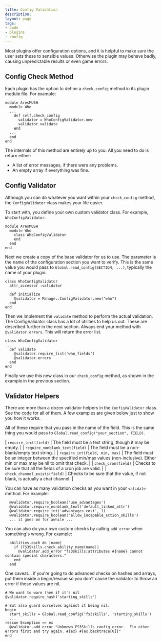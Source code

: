 ```yaml
---
title: Config Validation
description: 
layout: page
tags:
- code
- plugins
- config
---
```


Most plugins offer configuration options, and it is helpful to make sure the user sets these to sensible values. Otherwise the plugin may behave badly, causing unpredictable results or even game errors.

## Config Check Method

Each plugin has the option to define a `check_config` method in its plugin module file. For example:

    module AresMUSH
      module Who
      ...
        def self.check_config
          validator = WhoConfigValidator.new
          validator.validate
        end
      ...
      end
    end

The internals of this method are entirely up to you.  All you need to do is return either:

* A list of error messages, if there were any problems.
* An empty array if everything was fine.

## Config Validator

Although you can do whatever you want within your `check_config` method, the `ConfigValidator` class makes your life easier.

To start with, you define your own custom validator class. For example, `WhoConfigValidator`.

    module AresMUSH
      module Who
        class WhoConfigValidator
        end
      end
    end

Next we create a copy of the base validator for us to use. The parameter is the name of the configuration section you want to verify. This is the same value you would pass to `Global.read_config(SECTION, ...)`, typically the name of your plugin.

    class WhoConfigValidator
      attr_accessor :validator
      
      def initialize
        @validator = Manage::ConfigValidator.new("who")
      end
    end

Then we implement the `validate` method to perform the actual validation. The ConfigValidator class has a lot of utilities to help us out. These are described further in the next section.  Always end your method with `@validator.errors`. This will return the error list.

    class WhoConfigValidator
    ...
      def validate
        @validator.require_list('who_fields')
        @validator.errors
      end
    end

Finally we use this new class in our `check_config` method, as shown in the example in the previous section.

## Validator Helpers

There are more than a dozen validator helpers in the `ConfigValidator` class.  See the [code](https://github.com/AresMUSH/aresmush/blob/master/plugins/manage/config_validator.rb) for all of them.  A few examples are given below just to show you how it works.

All of these require that you pass in the name of the field. This is the same thing you would pass to `Global.read_config("your_section", FIELD)`.

| `require_text(field)` | The field must be a text string, though it may be empty. |
| `require_nonblank_text(field)` | The field must be a non-blank/empty text string. |
| `require_int(field, min, max)` | The field must be an integer between the specified min/max values (non-inclusive). Either min or max may be nil to omit that check. |
| `check_cron(field)` | Checks to be sure that all the fields of a cron job are valid. |
| `check_channel_exists(field)` | Checks to be sure that the value, if not blank, is actually a chat channel. |

You can have as many validation checks as you want in your `validate` method.  For example:

      @validator.require_boolean('use_advantages')
      @validator.require_nonblank_text('default_linked_attr')
      @validator.require_int('advantages_cost', 1)
      @validator.require_boolean('allow_incapable_action_skills')
      ... it goes on for awhile ...

You can also do your own custom checks by calling `add_error` when something's wrong. For example:

      abilities.each do |name|
        if (FS3Skills.check_ability_name(name))
          @validator.add_error "fs3skills:attributes #{name} cannot contain special characters."
        end
      end

One caveat... if you're going to do advanced checks on hashes and arrays, put them inside a begin/rescue so you don't cause the validator to throw an error if those values are nil.

    # We want to warn them if it's nil
    @validator.require_hash('starting_skills')  
    
    # But also guard ourselves against it being nil.
    begin
      start_skills = Global.read_config('fs3skills', 'starting_skills')
      ...
    rescue Exception => ex
      @validator.add_error "Unknown FS3Skills config error.  Fix other errors first and try again. #{ex} #{ex.backtrace[0]}"
    end




